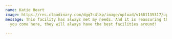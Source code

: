 ```yaml
---
name: Katie Heart
image: https://res.cloudinary.com/dgq7s4lkp/image/upload/v1601135317/uploads_dev/images_vwswhs.jpg
message: This facility has always met my needs. And it is reassuring that everytime
  you come here, they will always have the best facilities around!

---
```

